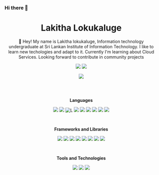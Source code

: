 ### Hi there 👋
<div align="center">

# Lakitha Lokukaluge

👋 Hey! My name is Lakitha lokukaluge, Information technology undergraduate at Sri Lankan Institute of Information Technology. I like to learn new techologies and adapt to it. Currently I'm learning about Cloud Services. Looking forward to contribute in community projects
<br>

![](https://img.shields.io/badge/LinkedIn-0072B1?style=for-the-badge&logo=Linkedin&logoColor=white&link=https://www.linkedin.com/in/lakitha-lokukaluge-2b5754215)
![](https://img.shields.io/badge/Instagram-E4405F?style=for-the-badge&logo=Instagram&logoColor=white&link=https://instagram.com/lakiii04)

![](https://img.shields.io/badge/Gmail-DB4437?style=for-the-badge&logo=Gmail&logoColor=white&link=https://mail.google.com/mail/?view=cm&fs=1&to=lakithadilshan08@gmail.com)



<br>
<br>

**Languages**
<br>

![](https://img.shields.io/badge/JavaScript-F7DF1E?style=for-the-badge&logo=javascript&logoColor=black)
![](https://img.shields.io/badge/Typescript-0072b1?style=for-the-badge&logo=Typescript&logoColor=white)
![L](https://img.shields.io/badge/HTML-E34F26?style=for-the-badge&logo=html5&logoColor=white)
![](https://img.shields.io/badge/CSS-833ab4?style=for-the-badge&logo=css3&logoColor=white)
![](https://img.shields.io/badge/Java-db4437?style=for-the-badge&logo=openjdk&logoColor=white)
![](https://img.shields.io/badge/Kotlin-6f2da8?style=for-the-badge&logo=Kotlin&logoColor=white)
![](https://img.shields.io/badge/MySQL-323232?style=for-the-badge&logo=mysql&logoColor=white)
![](https://img.shields.io/badge/PHP-777bb4?style=for-the-badge&logo=php&logoColor=white)
![](https://img.shields.io/badge/Python-3776ab?style=for-the-badge&logo=python&logoColor=white)

<br>

**Frameworks and Libraries**
<br>

![](https://img.shields.io/badge/React-20232A?style=for-the-badge&logo=react&logoColor=61DAFB)
![](https://img.shields.io/badge/Express.js-404D59?style=for-the-badge)
![](https://img.shields.io/badge/Node.js-43853D?style=for-the-badge&logo=node.js&logoColor=white)
![](https://img.shields.io/badge/Material--UI-0081CB?style=for-the-badge&logo=material-ui&logoColor=white)
![](https://img.shields.io/badge/Tailwind_CSS-38B2AC?style=for-the-badge&logo=tailwind-css&logoColor=white)
![](https://img.shields.io/badge/Bootstrap-563D7C?style=for-the-badge&logo=bootstrap&logoColor=white)
![](https://img.shields.io/badge/MongoDB-4EA94B?style=for-the-badge&logo=mongodb&logoColor=white)
![](https://img.shields.io/badge/Redux-593D88?style=for-the-badge&logo=redux&logoColor=white)

<br>

**Tools and Technologies**
<br>

![](https://img.shields.io/badge/Azure-0089D6?style=for-the-badge&logo=microsoft-azure&logoColor=white)
![](https://img.shields.io/badge/Figma-F24E1E?style=for-the-badge&logo=figma&logoColor=white)
![](https://img.shields.io/badge/VS_Code-0078D4?style=for-the-badge&logo=visual%20studio%20code&logoColor=white)

<br>
<br>
<br>

</div>
